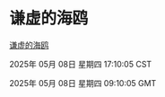 # 谦虚的海鸥
[谦虚的海鸥](http://219.139.198.41:56308/qxdho/course/base/hotlink/index.php)

2025年 05月 08日 星期四 17:10:05 CST

2025年 05月 08日 星期四 09:10:05 GMT
